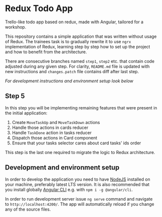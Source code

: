 # Redux Todo App

Trello-like todo app based on redux, made with Angular, tailored for a workshop.

This repository contains a simple application that was written without usage of Redux.
The trainees task is to gradually rewrite it to use `ngrx` implementation of Redux, learning
step by step how to set up the project and how to benefit from the architecture.

There are consecutive branches named `step1`, `step2` etc. that contain code adjusted during
any given step. For clarity, `README.md` file is updated with new instructions and `changes.patch`
file contains diff after last step.

*For development instructions and environment setup look below* 

## Step 5
In this step you will be implementing remaining features that were present in the
initial application:

1. Create `MoveTaskUp` and `MoveTaskDown` actions
2. Handle those actions in cards reducer
3. Handle `TaskDone` action in tasks reducer
4. Dispatch those actions in Card component
5. Ensure that your tasks selector cares about card tasks' ids order

This step is the last one required to migrate the logic to Redux architecture.

## Development and environment setup

In order to develop the application you need to have [NodeJS](https://nodejs.org/en/download/) 
installed on your machine, preferably latest LTS version.
It is also recommended that you install globally [Angular CLI](https://github.com/angular/angular-cli)
e.g. with `npm i -g @angular/cli`.

In order to run development server issue `ng serve` command and navigate to `http://localhost:4200/`. 
The app will automatically reload if you change any of the source files.
